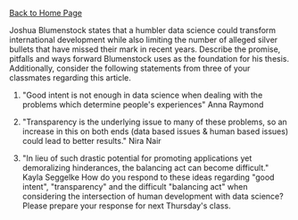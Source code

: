 [Back to Home Page](https://grace-yoon1.github.io/DATA150/)

Joshua Blumenstock states that a humbler data science could transform international development while also limiting the number of alleged silver bullets that have missed their mark in recent years. Describe the promise, pitfalls and ways forward Blumenstock uses as the foundation for his thesis. Additionally, consider the following statements from three of your classmates regarding this article. 

1. "Good intent is not enough in data science when dealing with the problems which determine people's experiences" Anna Raymond 

2. "Transparency is the underlying issue to many of these problems, so an increase in this on both ends (data based issues & human based issues) could lead to better results." Nira Nair 

3. "In lieu of such drastic potential for promoting applications yet demoralizing hinderances, the balancing act can become difficult." Kayla Seggelke How do you respond to these ideas regarding "good intent", "transparency" and the difficult "balancing act" when considering the intersection of human development with data science? Please prepare your response for next Thursday's class.
